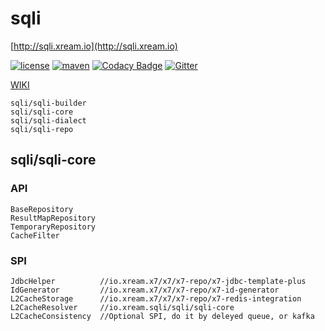 # sqli
   [http://sqli.xream.io](http://sqli.xream.io) 
   
[![license](https://img.shields.io/github/license/x-ream/sqli.svg)](https://www.apache.org/licenses/LICENSE-2.0.html)
[![maven](https://img.shields.io/maven-central/v/io.xream.sqli/sqli-parent.svg)](https://search.maven.org/search?q=io.xream)
[![Codacy Badge](https://app.codacy.com/project/badge/Grade/8e414bcc7a6944529c5a35b27b2d5e37)](https://www.codacy.com/gh/x-ream/sqli?utm_source=github.com&amp;utm_medium=referral&amp;utm_content=x-ream/sqli&amp;utm_campaign=Badge_Grade)
[![Gitter](https://badges.gitter.im/x-ream/x-ream.svg)](https://gitter.im/x-ream/community)
    
   [WIKI](https://github.com/x-ream/sqli/wiki)
    
    sqli/sqli-builder
    sqli/sqli-core
    sqli/sqli-dialect
    sqli/sqli-repo
        
## sqli/sqli-core 

### API
    BaseRepository
    ResultMapRepository
    TemporaryRepository
    CacheFilter
    
### SPI
    JdbcHelper          //io.xream.x7/x7/x7-repo/x7-jdbc-template-plus
    IdGenerator         //io.xream.x7/x7/x7-repo/x7-id-generator
    L2CacheStorage      //io.xream.x7/x7/x7-repo/x7-redis-integration
    L2CacheResolver     //io.xream.sqli/sqli/sqli-core
    L2CacheConsistency  //Optional SPI, do it by deleyed queue, or kafka
